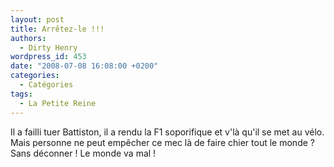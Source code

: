 ```yaml
---
layout: post
title: Arrêtez-le !!!
authors:
  - Dirty Henry
wordpress_id: 453
date: "2008-07-08 16:08:00 +0200"
categories:
  - Catégories
tags:
  - La Petite Reine
---
```


Il a failli tuer Battiston, il a rendu la F1 soporifique et v'là qu'il se met au
vélo. Mais personne ne peut empêcher ce mec là de faire chier tout le monde ?
Sans déconner ! Le monde va mal !
